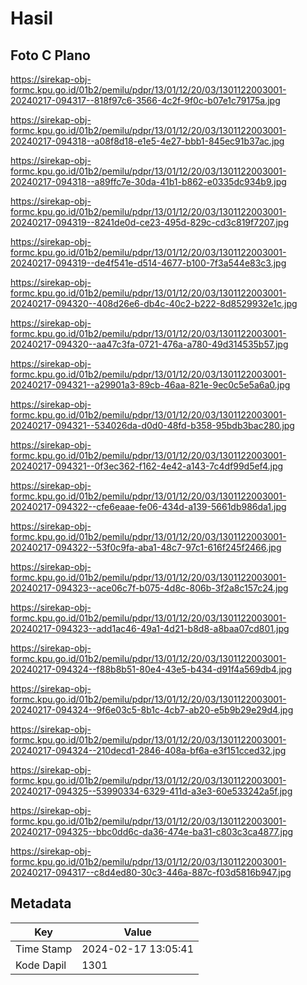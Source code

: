 # Hasil

## Foto C Plano

https://sirekap-obj-formc.kpu.go.id/01b2/pemilu/pdpr/13/01/12/20/03/1301122003001-20240217-094317--818f97c6-3566-4c2f-9f0c-b07e1c79175a.jpg

https://sirekap-obj-formc.kpu.go.id/01b2/pemilu/pdpr/13/01/12/20/03/1301122003001-20240217-094318--a08f8d18-e1e5-4e27-bbb1-845ec91b37ac.jpg

https://sirekap-obj-formc.kpu.go.id/01b2/pemilu/pdpr/13/01/12/20/03/1301122003001-20240217-094318--a89ffc7e-30da-41b1-b862-e0335dc934b9.jpg

https://sirekap-obj-formc.kpu.go.id/01b2/pemilu/pdpr/13/01/12/20/03/1301122003001-20240217-094319--8241de0d-ce23-495d-829c-cd3c819f7207.jpg

https://sirekap-obj-formc.kpu.go.id/01b2/pemilu/pdpr/13/01/12/20/03/1301122003001-20240217-094319--de4f541e-d514-4677-b100-7f3a544e83c3.jpg

https://sirekap-obj-formc.kpu.go.id/01b2/pemilu/pdpr/13/01/12/20/03/1301122003001-20240217-094320--408d26e6-db4c-40c2-b222-8d8529932e1c.jpg

https://sirekap-obj-formc.kpu.go.id/01b2/pemilu/pdpr/13/01/12/20/03/1301122003001-20240217-094320--aa47c3fa-0721-476a-a780-49d314535b57.jpg

https://sirekap-obj-formc.kpu.go.id/01b2/pemilu/pdpr/13/01/12/20/03/1301122003001-20240217-094321--a29901a3-89cb-46aa-821e-9ec0c5e5a6a0.jpg

https://sirekap-obj-formc.kpu.go.id/01b2/pemilu/pdpr/13/01/12/20/03/1301122003001-20240217-094321--534026da-d0d0-48fd-b358-95bdb3bac280.jpg

https://sirekap-obj-formc.kpu.go.id/01b2/pemilu/pdpr/13/01/12/20/03/1301122003001-20240217-094321--0f3ec362-f162-4e42-a143-7c4df99d5ef4.jpg

https://sirekap-obj-formc.kpu.go.id/01b2/pemilu/pdpr/13/01/12/20/03/1301122003001-20240217-094322--cfe6eaae-fe06-434d-a139-5661db986da1.jpg

https://sirekap-obj-formc.kpu.go.id/01b2/pemilu/pdpr/13/01/12/20/03/1301122003001-20240217-094322--53f0c9fa-aba1-48c7-97c1-616f245f2466.jpg

https://sirekap-obj-formc.kpu.go.id/01b2/pemilu/pdpr/13/01/12/20/03/1301122003001-20240217-094323--ace06c7f-b075-4d8c-806b-3f2a8c157c24.jpg

https://sirekap-obj-formc.kpu.go.id/01b2/pemilu/pdpr/13/01/12/20/03/1301122003001-20240217-094323--add1ac46-49a1-4d21-b8d8-a8baa07cd801.jpg

https://sirekap-obj-formc.kpu.go.id/01b2/pemilu/pdpr/13/01/12/20/03/1301122003001-20240217-094324--f88b8b51-80e4-43e5-b434-d91f4a569db4.jpg

https://sirekap-obj-formc.kpu.go.id/01b2/pemilu/pdpr/13/01/12/20/03/1301122003001-20240217-094324--9f6e03c5-8b1c-4cb7-ab20-e5b9b29e29d4.jpg

https://sirekap-obj-formc.kpu.go.id/01b2/pemilu/pdpr/13/01/12/20/03/1301122003001-20240217-094324--210decd1-2846-408a-bf6a-e3f151cced32.jpg

https://sirekap-obj-formc.kpu.go.id/01b2/pemilu/pdpr/13/01/12/20/03/1301122003001-20240217-094325--53990334-6329-411d-a3e3-60e533242a5f.jpg

https://sirekap-obj-formc.kpu.go.id/01b2/pemilu/pdpr/13/01/12/20/03/1301122003001-20240217-094325--bbc0dd6c-da36-474e-ba31-c803c3ca4877.jpg

https://sirekap-obj-formc.kpu.go.id/01b2/pemilu/pdpr/13/01/12/20/03/1301122003001-20240217-094317--c8d4ed80-30c3-446a-887c-f03d5816b947.jpg


## Metadata

| Key        | Value               |
| ---------- | ------------------- |
| Time Stamp | 2024-02-17 13:05:41 |
| Kode Dapil | 1301                |



